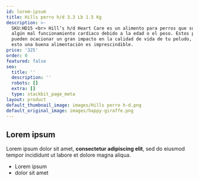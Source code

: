 ```yaml
---
id: lorem-ipsum
title: Hills perro h/d 3.3 Lb 1.5 Kg
description: >-
  SKU:HD15 <br> Hill’s h/d Heart Care es un alimento para perros que sufren de
  algún mal funcionamiento cardiaco debido a la edad o el peso. Estos problemas
  pueden ocacionar un gran impacto en la calidad de vida de tu peludo, debido a
  esto una buena alimentación es imprescindible.
price: '325'
order: 0
featured: false
seo:
  title: ''
  description: ''
  robots: []
  extra: []
  type: stackbit_page_meta
layout: product
default_thumbnail_image: images/Hills perro h-d.png
default_original_image: images/happy-giraffe.png
---
```

## Lorem ipsum

Lorem ipsum dolor sit amet, **consectetur adipiscing elit**, sed do eiusmod tempor incididunt ut labore et dolore magna aliqua.

- Lorem ipsum
- dolor sit amet